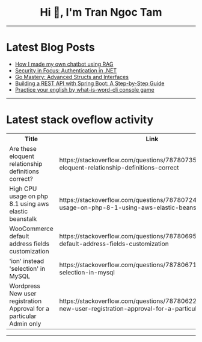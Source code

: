 <h1 align="center">Hi 👋, I'm Tran Ngoc Tam</h1>

---

# Latest Blog Posts 
<!-- BLOG-POST-LIST:START -->
- [How I made my own chatbot using RAG](https://dev.to/atharvpatwardhan/how-i-made-my-own-chatbot-using-rag-3jhf)
- [Security in Focus: Authentication in .NET](https://dev.to/fabrcio_marcondessantos/security-in-focus-authentication-in-net-16a7)
- [Go Mastery: Advanced Structs and Interfaces](https://dev.to/rowjay007/go-mastery-advanced-structs-and-interfaces-kc)
- [Building a REST API with Spring Boot: A Step-by-Step Guide](https://dev.to/mohamed_manbar/building-a-rest-api-with-spring-boot-a-step-by-step-guide-1a7p)
- [Practice your english by what-is-word-cli console game](https://dev.to/akgondber/practice-your-english-by-little-terminal-game-g0n)
<!-- BLOG-POST-LIST:END -->

---

# Latest stack oveflow activity
<table>
  <tr><th>Title</th><th>Link</th></tr>
  <!-- STACKOVERFLOW:START --><tr><td>Are these eloquent relationship definitions correct?</td><td>https://stackoverflow.com/questions/78780735/are-these-eloquent-relationship-definitions-correct</td></tr><tr><td>High CPU usage on php 8.1 using aws elastic beanstalk</td><td>https://stackoverflow.com/questions/78780724/high-cpu-usage-on-php-8-1-using-aws-elastic-beanstalk</td></tr><tr><td>WooCommerce default address fields customization</td><td>https://stackoverflow.com/questions/78780695/woocommerce-default-address-fields-customization</td></tr><tr><td>&#39;ion&#39; instead &#39;selection&#39; in MySQL</td><td>https://stackoverflow.com/questions/78780671/ion-instead-selection-in-mysql</td></tr><tr><td>Wordpress New user registration Approval for a particular Admin only</td><td>https://stackoverflow.com/questions/78780622/wordpress-new-user-registration-approval-for-a-particular-admin-only</td></tr><!-- STACKOVERFLOW:END -->
</table>

---


